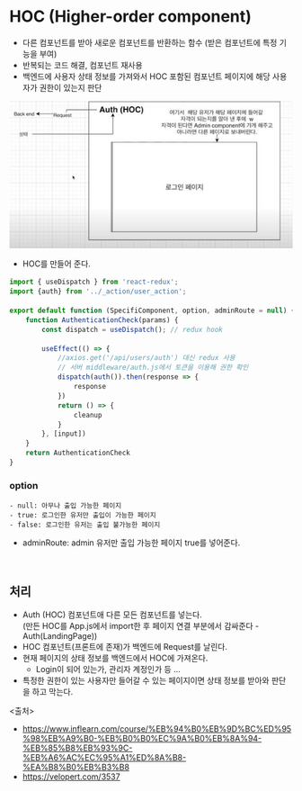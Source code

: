 # HOC (Higher-order component)
- 다른 컴포넌트를 받아 새로운 컴포넌트를 반환하는 함수 (받은 컴포넌트에 특정 기능을 부여)
- 반복되는 코드 해결, 컴포넌트 재사용
- 백엔드에 사용자 상태 정보를 가져와서 HOC 포함된 컴포넌트 페이지에 해당 사용자가 권한이 있는지 판단

<img src="https://github.com/in3166/TIL/blob/main/JavaScript/React/img/hoc.JPG" />

- HOC를 만들어 준다.
```javascript
import { useDispatch } from 'react-redux';
import {auth} from '../_action/user_action';

export default function (SpecifiComponent, option, adminRoute = null) {
    function AuthenticationCheck(params) {
        const dispatch = useDispatch(); // redux hook

        useEffect(() => {
            //axios.get('/api/users/auth') 대신 redux 사용
            // 서버 middleware/auth.js에서 토큰을 이용해 권한 확인
            dispatch(auth()).then(response => {
                response
            })
            return () => {
                cleanup
            }
        }, [input])
    }
    return AuthenticationCheck
}
```
 ### option
    - null: 아무나 출입 가능한 페이지
    - true: 로그인한 유저만 출입이 가능한 페이지
    - false: 로그인한 유저는 출입 불가능한 페이지
    
  - adminRoute: admin 유저만 출입 가능한 페이지 true를 넣어준다.
 <br>
 
 ## 처리
- Auth (HOC) 컴포넌트애 다른 모든 컴포넌트를 넣는다. <br> (만든 HOC를 App.js에서 import한 후 페이지 연결 부분에서 감싸준다 - Auth(LandingPage))
- HOC 컴포넌트(프론트에 존재)가 백엔드에 Request를 날린다.
- 현재 페이지의 상태 정보를 백엔드에서 HOC에 가져온다.
  - Login이 되어 있는가, 관리자 계정인가 등 ...
- 특정한 권한이 있는 사용자만 들어갈 수 있는 페이지이면 상태 정보를 받아와 판단을 하고 막는다.


<출처>
- https://www.inflearn.com/course/%EB%94%B0%EB%9D%BC%ED%95%98%EB%A9%B0-%EB%B0%B0%EC%9A%B0%EB%8A%94-%EB%85%B8%EB%93%9C-%EB%A6%AC%EC%95%A1%ED%8A%B8-%EA%B8%B0%EB%B3%B8
- https://velopert.com/3537
